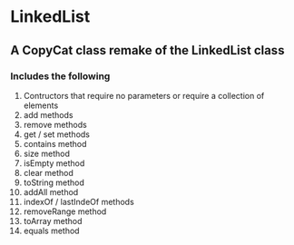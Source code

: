 # LinkedList

## A CopyCat class remake of the LinkedList class

### Includes the following

1. Contructors that require no parameters or require a collection of elements
2. add methods
3. remove methods 
4. get / set methods
5. contains method
6. size method
7. isEmpty method
8. clear method
9. toString method
10. addAll method
11. indexOf / lastIndeOf methods
12. removeRange method
13. toArray method
14. equals method
